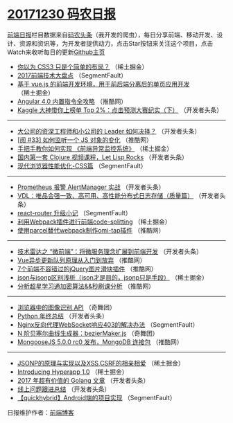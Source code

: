 # [20171230 码农日报](http://hao.caibaojian.com/date/2017/12/30)

[前端日报](http://caibaojian.com/c/news)栏目数据来自[码农头条](http://hao.caibaojian.com/)（我开发的爬虫），每日分享前端、移动开发、设计、资源和资讯等，为开发者提供动力，点击Star按钮来关注这个项目，点击Watch来收听每日的更新[Github主页](https://github.com/kujian/frontendDaily)
* [你以为 CSS3 只是个简单的布局？](http://hao.caibaojian.com/61282.html) （稀土掘金）
* [2017前端技术大盘点](http://hao.caibaojian.com/61219.html) （SegmentFault）
* [基于 vue.js 的前端开发环境，用于前后端分离后的单页应用开发](http://hao.caibaojian.com/61278.html) （稀土掘金）
* [Angular 4.0 内置指令全攻略](http://hao.caibaojian.com/61245.html) （推酷网）
* [Kaggle 大神带你上榜单 Top 2%：点击预测大赛纪实（下）](http://hao.caibaojian.com/61187.html) （开发者头条）

***
* [大公司的资深工程师和小公司的 Leader 如何决择？](http://hao.caibaojian.com/61166.html) （开发者头条）
* [[阅 #33] 如何监听一个 JS 对象的变化](http://hao.caibaojian.com/61259.html) （推酷网）
* [手把手教你如何实现 《前端异常监控系统》](http://hao.caibaojian.com/61285.html) （稀土掘金）
* [国内第一套 Clojure 视频课程，Let Lisp Rocks](http://hao.caibaojian.com/61171.html) （开发者头条）
* [现代浏览器性能优化-CSS篇](http://hao.caibaojian.com/61213.html) （SegmentFault）

***
* [Prometheus 报警 AlertManager 实战](http://hao.caibaojian.com/61164.html) （开发者头条）
* [VDL：唯品会强一致、高可用、高性能分布式日志存储（质量篇）](http://hao.caibaojian.com/61175.html) （开发者头条）
* [react-router 升级小记](http://hao.caibaojian.com/61215.html) （SegmentFault）
* [利用Webpack插件进行前端code-splitting](http://hao.caibaojian.com/61281.html) （稀土掘金）
* [使用parcel替代webpack制作omi-tap插件](http://hao.caibaojian.com/61256.html) （推酷网）

***
* [技术雷达之 “微前端”：将微服务理念扩展到前端开发](http://hao.caibaojian.com/61177.html) （开发者头条）
* [Vue异步更新队列原理从入门到放弃](http://hao.caibaojian.com/61246.html) （推酷网）
* [7个前端不容错过的jQuery图片滑块插件](http://hao.caibaojian.com/61257.html) （推酷网）
* [json与jsonp区别浅析（json才是目的，jsonp只是手段）](http://hao.caibaojian.com/61283.html) （稀土掘金）
* [分析超星学习通加密算法&amp;&amp;秒刷课分析](http://hao.caibaojian.com/61247.html) （推酷网）

***
* [浏览器中的图像识别 API](http://hao.caibaojian.com/61207.html) （奇舞团）
* [Python 年终总结](http://hao.caibaojian.com/61168.html) （开发者头条）
* [Nginx反向代理WebSocket响应403的解决办法](http://hao.caibaojian.com/61218.html) （SegmentFault）
* [N 阶贝塞尔曲线生成器：bezierMaker.js](http://hao.caibaojian.com/61209.html) （奇舞团）
* [MongooseJS 5.0.0 rc0 发布，MongoDB 连接包](http://hao.caibaojian.com/61260.html) （推酷网）

***
* [JSONP的原理与实现以及XSS,CSRF的相亲相爱](http://hao.caibaojian.com/61276.html) （稀土掘金）
* [Introducing Hyperapp 1.0](http://hao.caibaojian.com/61277.html) （稀土掘金）
* [2017 年超有价值的 Golang 文章](http://hao.caibaojian.com/61161.html) （开发者头条）
* [线上问题跟进总结](http://hao.caibaojian.com/61172.html) （开发者头条）
* [【quickhybrid】Android端的项目实现](http://hao.caibaojian.com/61222.html) （SegmentFault）

日报维护作者：[前端博客](http://caibaojian.com/) 